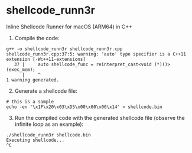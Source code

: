 # shellcode_runn3r
Inline Shellcode Runner for macOS (ARM64) in C++

1. Compile the code:
```
g++ -o shellcode_runn3r shellcode_runn3r.cpp
shellcode_runn3r.cpp:37:5: warning: 'auto' type specifier is a C++11 extension [-Wc++11-extensions]
   37 |     auto shellcode_func = reinterpret_cast<void (*)()>(exec_mem);
      |     ^
1 warning generated.
```

2. Generate a shellcode file:
```
# this is a sample
echo -en '\x1F\x20\x03\xD5\x00\x00\x00\x14' > shellcode.bin
```

3. Run the compiled code with the generated shellcode file (observe the infinite loop as an example):
```
./shellcode_runn3r shellcode.bin
Executing shellcode...
^C
```
